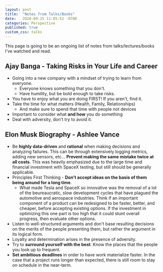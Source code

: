 ```yaml
---
layout: post
title:  "Notes from Talks/Books"
date:   2020-09-25 11:05:52 -0700
categories: Perspective
published: true
custom_css: talks
---
```

This page is going to be an ongoing list of notes from talks/lectures/books I've watched and read.

## Ajay Banga - Taking Risks in Your Life and Career
- Going into a new company with a mindset of trying to learn from everyone.
    - Everyone knows something that you don't.
    - Have humility, but be bold enough to take risks.
- You have to enjoy what you are doing FIRST! If you aren't, find it.
- Take the time for what matters (Health, Family, Relationships)
    - And make sure to spend that time with people not devices
- Important to consider what **and how** you do something
- Deal with adversity, don't try to avoid it.  

## Elon Musk Biography - Ashlee Vance
- Be **highly data-driven** and **rational** when making decisions and analyzing failures. This can be through extensively logging metrics, adding new sensors, etc... **Prevent making the same mistake twice at all costs**.
This was heavily emphasized due to the large time and financial investment with SpaceX testing, but still should be generally applicable.
- Principles First Thinking - **Don't accept ideas on the basis of them being around for a long time**. 
    - What made Tesla and SpaceX so innovative was the removal of a lot of the beureaucratic, slow development cycles that have plagued the automotive and aerospace industries. Think if an important component of a product can be redesigned to be faster, better, and cheaper, before accepting existing options. If the investment in optimizing this one part is too high that it could stunt overall progress, then evaluate other options.
- Listen to well-structured arguments and don't base resulting decisions on the merits of the people presenting them, but rather the argument in its logical form.
- Loyalty and determination arises in the presence of adversity.
- Try to **surround yourself with the best**. Know the places that the people you look up to frequent.
- **Set ambitious deadlines** in order to have work materialize faster. In the case that
a project runs longer than expected, there is still room to stay on schedule in the near-term. 

